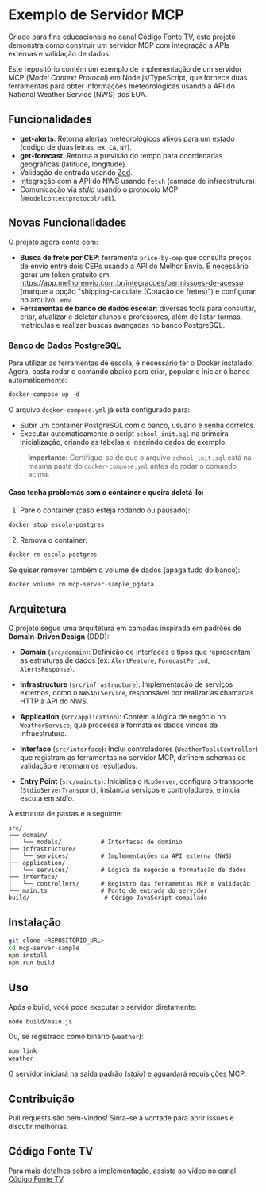 # Exemplo de Servidor MCP

Criado para fins educacionais no canal Código Fonte TV, este projeto demonstra como construir um servidor MCP com integração a APIs externas e validação de dados.

Este repositório contém um exemplo de implementação de um servidor MCP (_Model Context Protocol_) em Node.js/TypeScript, que fornece duas ferramentas para obter informações meteorológicas usando a API do National Weather Service (NWS) dos EUA.

## Funcionalidades

- **get-alerts**: Retorna alertas meteorológicos ativos para um estado (código de duas letras, ex: `CA`, `NY`).
- **get-forecast**: Retorna a previsão do tempo para coordenadas geográficas (latitude, longitude).
- Validação de entrada usando [Zod](https://github.com/colinhacks/zod).
- Integração com a API do NWS usando `fetch` (camada de infraestrutura).
- Comunicação via _stdio_ usando o protocolo MCP (`@modelcontextprotocol/sdk`).

## Novas Funcionalidades

O projeto agora conta com:

- **Busca de frete por CEP**: ferramenta `price-by-cep` que consulta preços de envio entre dois CEPs usando a API do Melhor Envio. É necessário gerar um token gratuito em https://app.melhorenvio.com.br/integracoes/permissoes-de-acesso (marque a opção "shipping-calculate (Cotação de fretes)") e configurar no arquivo `.env`.
- **Ferramentas de banco de dados escolar**: diversas tools para consultar, criar, atualizar e deletar alunos e professores, além de listar turmas, matrículas e realizar buscas avançadas no banco PostgreSQL.

### Banco de Dados PostgreSQL
Para utilizar as ferramentas de escola, é necessário ter o Docker instalado. Agora, basta rodar o comando abaixo para criar, popular e iniciar o banco automaticamente:

```powershell
docker-compose up -d
```

O arquivo `docker-compose.yml` já está configurado para:
- Subir um container PostgreSQL com o banco, usuário e senha corretos.
- Executar automaticamente o script `school_init.sql` na primeira inicialização, criando as tabelas e inserindo dados de exemplo.

> **Importante:**
> Certifique-se de que o arquivo `school_init.sql` está na mesma pasta do `docker-compose.yml` antes de rodar o comando acima.


#### Caso tenha problemas com o container e queira deletá-lo:

1. Pare o container (caso esteja rodando ou pausado):
```powershell
docker stop escola-postgres
```
2. Remova o container:
```powershell
docker rm escola-postgres
```

Se quiser remover também o volume de dados (apaga tudo do banco):
```powershell
docker volume rm mcp-server-sample_pgdata
```


## Arquitetura

O projeto segue uma arquitetura em camadas inspirada em padrões de **Domain-Driven Design** (DDD):

- **Domain** (`src/domain`):
  Definição de interfaces e tipos que representam as estruturas de dados (ex: `AlertFeature`, `ForecastPeriod`, `AlertsResponse`).

- **Infrastructure** (`src/infrastructure`):
  Implementação de serviços externos, como o `NWSApiService`, responsável por realizar as chamadas HTTP à API do NWS.

- **Application** (`src/application`):
  Contém a lógica de negócio no `WeatherService`, que processa e formata os dados vindos da infraestrutura.

- **Interface** (`src/interface`):
  Inclui controladores (`WeatherToolsController`) que registram as ferramentas no servidor MCP, definem schemas de validação e retornam os resultados.

- **Entry Point** (`src/main.ts`):
  Inicializa o `McpServer`, configura o transporte (`StdioServerTransport`), instancia serviços e controladores, e inicia escuta em _stdio_.

A estrutura de pastas é a seguinte:

```
src/
├── domain/
│   └── models/           # Interfaces de domínio
├── infrastructure/
│   └── services/         # Implementações da API externa (NWS)
├── application/
│   └── services/         # Lógica de negócio e formatação de dados
├── interface/
│   └── controllers/      # Registro das ferramentas MCP e validação
└── main.ts               # Ponto de entrada do servidor
build/                     # Código JavaScript compilado
```

## Instalação

```bash
git clone <REPOSITÓRIO_URL>
cd mcp-server-sample
npm install
npm run build
```

## Uso

Após o build, você pode executar o servidor diretamente:

```bash
node build/main.js
```

Ou, se registrado como binário (`weather`):

```bash
npm link
weather
```

O servidor iniciará na saída padrão (_stdio_) e aguardará requisições MCP.

## Contribuição

Pull requests são bem-vindos! Sinta-se à vontade para abrir issues e discutir melhorias.

## Código Fonte TV

Para mais detalhes sobre a implementação, assista ao vídeo no canal [Código Fonte TV](https://youtu.be/NUOzYPSNaNk).
